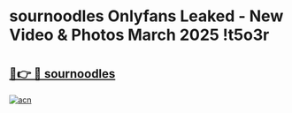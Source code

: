 # sournoodles Onlyfans Leaked - New Video & Photos March 2025 !t5o3r

# <h2><a href="https://8prksk.iuczelnia.edu.pl?title=sournoodles&ref=t5o3r">🔗👉 🔴 sournoodles</a></h2>

[![acn](https://github.com/user-attachments/assets/0f9c940e-d8b0-45ae-aac7-cd30a18b3e1c)](https://8prksk.iuczelnia.edu.pl?title=sournoodles&ref=t5o3r)

